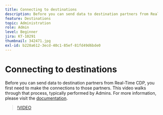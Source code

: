 ```yaml
---
title: Connecting to destinations
description: Before you can send data to destination partners from Real-Time CDP, you first need to make the connections to those partners. This video walks through that pr… (Descriptions should be between 60 and 160 characters)
feature: Destinations
topic: Administration
role: Admin
level: Beginner
jira: KT-10291
thumbnail: 342471.jpg
exl-id: b228a612-3ecd-40c1-85ef-81fd49d6bde0
---
```

# Connecting to destinations

Before you can send data to destination partners from Real-Time CDP, you first need to make the connections to those partners. This video walks through that process, typically performed by Admins. For more information, please visit the [documentation](https://experienceleague.adobe.com/docs/experience-platform/destinations/ui/connect-destination.html?lang=en).

>[!VIDEO](https://video.tv.adobe.com/v/342471/?learn=on)
